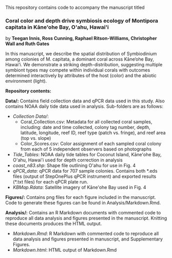 This repository contains code to accompany the manuscript titled

### **Coral color and depth drive symbiosis ecology of Montipora capitata in Kāne'ohe Bay, O'ahu, Hawai'i**

by **Teegan Innis, Ross Cunning, Raphael Ritson-Williams, Christopher Wall and Ruth Gates**

In this manuscript, we describe the spatial distribution of Symbiodinium among colonies of M. capitata, a dominant coral across Kāne‘ohe Bay, Hawai‘i. We demonstrate a striking depth-distribution, suggesting multiple symbiont types may compete within individual corals with outcomes determined interactively by attributes of the host (color) and the abiotic environment (light).

**Repository contents:**

**Data/:** Contains field collection data and qPCR data used in this study. Also contains NOAA daily tide data used in analysis. Sub-folders are as follows:
* *Collection Data/*:
     * Coral_Collection.csv: Metadata for all collected coral samples, including: date and time collected, colony tag number, depth, latitude, longitude, reef ID, reef type (patch vs. fringe), and reef area (top vs. slope)
     * Color_Scores.csv: Color assignment of each sampled coral colony from each of 5 independent observers based on photographs
* *Tide_Tables*: NOAA daily tide tables for Coconut Island, Kāne'ohe Bay, O'ahu, Hawai'i used for depth correction in analysis
* *coast_n83.shp*: Shape file outlining O'ahu for use in Fig. 4
* *qPCR_data*: qPCR data for 707 sample colonies. Contains both \*.eds files (output of StepOnePlus qPCR instrument) and exported results (\*.txt files) for each qPCR plate run.
* *KBMap.Rdata*: Satellite imagery of Kāne'ohe Bay used in Fig. 4  

**Figures/:** Contains png files for each figure included in the manuscript. Code to generate these figures can be found in Analysis/Markdown.Rmd.  

**Analysis/:** Contains an R Markdown documents with commented code to reproduce all data analysis and figures presented in the manuscript. Knitting these documents produces the HTML output.  
* *Markdown.Rmd*: R Markdown with commented code to reproduce all data analysis and figures presented in manuscript, and Supplementary Figures.
* *Markdown.html*: HTML output of Markdown.Rmd
